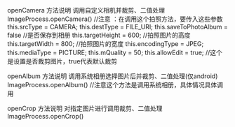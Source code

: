 openCamera 方法说明 调用自定义相机并裁剪、二值处理 
ImageProcess.openCamera()
//注意 ：在调用这个拍照方法，要传入这些参数 
this.srcType = CAMERA;
this.destType = FILE_URI; 
this.saveToPhotoAlbum = false //是否保存到相册 
this.targetHeight = 600; //拍照图片的高度 
this.targetWidth = 800; //拍照图片的宽度 
this.encodingType = JPEG;
this.mediaType = PICTURE; 
this.mQuality = 50; 
this.allowEdit = true; //这个是设置是否裁剪图片，true代表默认裁剪


openAlbum 方法说明 调用系统相册选择图片后并裁剪、二值处理(仅android) 
ImageProcess.openAlbum() //注意这个方法是调用系统相册，具体情况具体调用 

openCrop 方法说明 对指定图片进行调用裁剪、二值处理 
ImageProcess.openCrop() 
